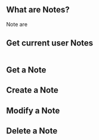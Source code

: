 ## What are Notes?



Note are

## Get current user Notes

```javascript

```

## Get a Note

## Create a Note

## Modify a Note

## Delete a Note